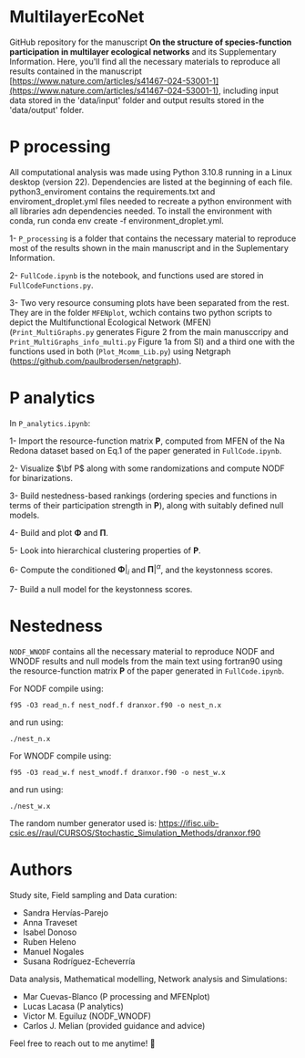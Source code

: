 # MultilayerEcoNet

GitHub repository for the manuscript **On the structure of species-function participation in multilayer ecological networks** and its Supplementary Information. Here, you'll find all the necessary materials to reproduce all results contained in the manuscript [https://www.nature.com/articles/s41467-024-53001-1](https://www.nature.com/articles/s41467-024-53001-1), including input data stored in the 'data/input' folder and output results stored in the 'data/output' folder.


# P processing

All computational analysis was made using Python 3.10.8 running in  a Linux desktop (version 22). Dependencies are listed at the beginning of each file.
python3_enviroment contains the requirements.txt and enviroment_droplet.yml files needed to recreate a python environment with all libraries adn dependencies needed. To install the environment with conda, run conda env create -f environment_droplet.yml.

1- `P_processing` is a folder that contains the necessary material to reproduce most of the results shown in the main manuscript and in the Suplementary Information.

2- `FullCode.ipynb` is the notebook, and functions used are stored in `FullCodeFunctions.py`.

3- Two very resource consuming plots have been separated from the rest. They are in the folder `MFENplot`, wchich contains two python scripts to depict the Multifunctional Ecological Network (MFEN) (`Print_MultiGraphs.py` generates Figure 2 from the main manusccripy and `Print_MultiGraphs_info_multi.py` Figure 1a from SI) and a third one with the functions used in both (`Plot_Mcomm_Lib.py`) using Netgraph (https://github.com/paulbrodersen/netgraph).


# P analytics

In `P_analytics.ipynb`:

1- Import the resource-function matrix $\mathbf{P}$, computed from MFEN of the Na Redona dataset based on Eq.1 of the paper generated in `FullCode.ipynb`.

2- Visualize $\bf P$ along with some randomizations and compute NODF for binarizations.

3- Build nestedness-based rankings (ordering species and functions in terms of their participation strength in $\mathbf{P}$), along with suitably defined null models.

4- Build and plot $\mathbf{\Phi}$ and $\mathbf{\Pi}$.

5- Look into hierarchical clustering properties of $\mathbf{P}$.

6- Compute the conditioned $\mathbf{\Phi}|_i$ and $\mathbf{\Pi}|^\alpha$, and the keystonness scores.

7- Build a null model for the keystonness scores.


# Nestedness 

`NODF_WNODF` contains all the necessary material to reproduce NODF and WNODF results and null models from the main text using fortran90 using the resource-function matrix $\mathbf{P}$ of the paper generated in `FullCode.ipynb`. 

For NODF compile using:
```
f95 -O3 read_n.f nest_nodf.f dranxor.f90 -o nest_n.x
```
and run using:
```
./nest_n.x
```

For WNODF compile using:
```
f95 -O3 read_w.f nest_wnodf.f dranxor.f90 -o nest_w.x
```
and run using:
```
./nest_w.x
```

The random number generator used is:
https://ifisc.uib-csic.es//raul/CURSOS/Stochastic_Simulation_Methods/dranxor.f90

# Authors

Study site, Field sampling and Data curation:
- Sandra Hervı́as-Parejo
- Anna Traveset
- Isabel Donoso
- Ruben Heleno
- Manuel Nogales
- Susana Rodrı́guez-Echeverrı́a
  
Data analysis, Mathematical modelling, Network analysis and Simulations:
- Mar Cuevas-Blanco (P processing and MFENplot)
- Lucas Lacasa (P analytics)
- Victor M. Eguiluz (NODF_WNODF)
- Carlos J. Melian (provided guidance and advice)

Feel free to reach out to me anytime! 💫
